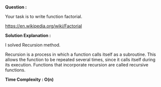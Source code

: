 **Question :**

Your task is to write function factorial.

https://en.wikipedia.org/wiki/Factorial


**Solution Explanation :**

I solved Recursion method.

Recursion is a process in which a function calls itself as a subroutine. 
This allows the function to be repeated several times, since it calls itself during its execution. 
Functions that incorporate recursion are called recursive functions.


**Time Complexity : O(n)**